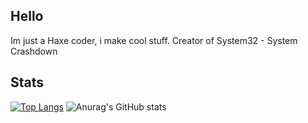 ## Hello
Im just a Haxe coder, i make cool stuff.
Creator of System32 - System Crashdown

## Stats

[![Top Langs](https://github-readme-stats.vercel.app/api/top-langs/?username=DaricrahDev&layout=donut-vertical)](https://github.com/DaricrahDev/github-readme-stats) ![Anurag's GitHub stats](https://github-readme-stats.vercel.app/api?username=DaricrahDev&show_icons=true&theme=dark)
